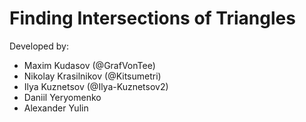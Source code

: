 # Finding Intersections of Triangles

Developed by:
- Maxim Kudasov (@GrafVonTee)
- Nikolay Krasilnikov (@Kitsumetri)
- Ilya Kuznetsov (@Ilya-Kuznetsov2)
- Daniil Yeryomenko
- Alexander Yulin
